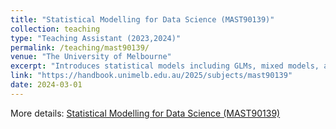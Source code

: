 ```yaml
---
title: "Statistical Modelling for Data Science (MAST90139)"
collection: teaching
type: "Teaching Assistant (2023,2024)"
permalink: /teaching/mast90139/
venue: "The University of Melbourne"
excerpt: "Introduces statistical models including GLMs, mixed models, and non-parametric regression, with emphasis on causal inference and missing data techniques in data science."
link: "https://handbook.unimelb.edu.au/2025/subjects/mast90139"
date: 2024-03-01
---
```


More details: [Statistical Modelling for Data Science (MAST90139)](https://handbook.unimelb.edu.au/2025/subjects/mast90139)
